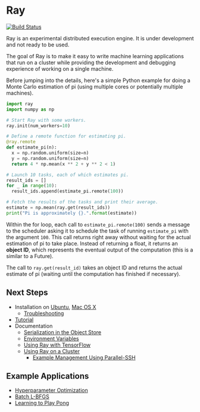 # Ray

[![Build Status](https://travis-ci.org/ray-project/ray.svg?branch=master)](https://travis-ci.org/ray-project/ray)

Ray is an experimental distributed execution engine. It is under development and
not ready to be used.

The goal of Ray is to make it easy to write machine learning applications that
run on a cluster while providing the development and debugging experience of
working on a single machine.

Before jumping into the details, here's a simple Python example for doing a
Monte Carlo estimation of pi (using multiple cores or potentially multiple
machines).

```python
import ray
import numpy as np

# Start Ray with some workers.
ray.init(num_workers=10)

# Define a remote function for estimating pi.
@ray.remote
def estimate_pi(n):
  x = np.random.uniform(size=n)
  y = np.random.uniform(size=n)
  return 4 * np.mean(x ** 2 + y ** 2 < 1)

# Launch 10 tasks, each of which estimates pi.
result_ids = []
for _ in range(10):
  result_ids.append(estimate_pi.remote(100))

# Fetch the results of the tasks and print their average.
estimate = np.mean(ray.get(result_ids))
print("Pi is approximately {}.".format(estimate))
```

Within the for loop, each call to `estimate_pi.remote(100)` sends a message to
the scheduler asking it to schedule the task of running `estimate_pi` with the
argument `100`. This call returns right away without waiting for the actual
estimation of pi to take place. Instead of returning a float, it returns an
**object ID**, which represents the eventual output of the computation (this is
a similar to a Future).

The call to `ray.get(result_id)` takes an object ID and returns the actual
estimate of pi (waiting until the computation has finished if necessary).

## Next Steps

- Installation on [Ubuntu](doc/install-on-ubuntu.md), [Mac OS X](doc/install-on-macosx.md)
  - [Troubleshooting](doc/installation-troubleshooting.md)
- [Tutorial](doc/tutorial.md)
- Documentation
  - [Serialization in the Object Store](doc/serialization.md)
  - [Environment Variables](doc/environment-variables.md)
  - [Using Ray with TensorFlow](doc/using-ray-with-tensorflow.md)
  - [Using Ray on a Cluster](doc/using-ray-on-a-cluster.md)
    - [Example Management Using Parallel-SSH](doc/using-ray-on-a-large-cluster.md)

## Example Applications

- [Hyperparameter Optimization](examples/hyperopt/README.md)
- [Batch L-BFGS](examples/lbfgs/README.md)
- [Learning to Play Pong](examples/rl_pong/README.md)
